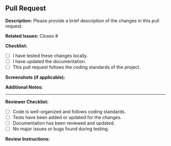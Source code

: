 ## Pull Request

**Description:**
Please provide a brief description of the changes in this pull request.

**Related Issues:**
Closes #<!-- add the issue number(s) this pull request addresses, if any -->

**Checklist:**
- [ ] I have tested these changes locally.
- [ ] I have updated the documentation.
- [ ] This pull request follows the coding standards of the project.

**Screenshots (if applicable):**
<!-- Add screenshots or images to help visualize the changes if needed -->

**Additional Notes:**
<!-- Any additional information that the reviewer should know about these changes -->

---

**Reviewer Checklist:**
<!-- Checklist for the reviewer to follow while reviewing the pull request -->
- [ ] Code is well-organized and follows coding standards.
- [ ] Tests have been added or updated for the changes.
- [ ] Documentation has been reviewed and updated.
- [ ] No major issues or bugs found during testing.

**Review Instructions:**
<!-- Any specific instructions for the reviewer while reviewing this pull request -->

